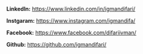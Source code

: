 **LinkedIn:** https://www.linkedin.com/in/igmandifari/

**Instgaram:** https://www.instagram.com/igmandifa/

**Facebook:** https://www.facebook.com/difariivman/

**Github:** https://github.com/igmandifari/
